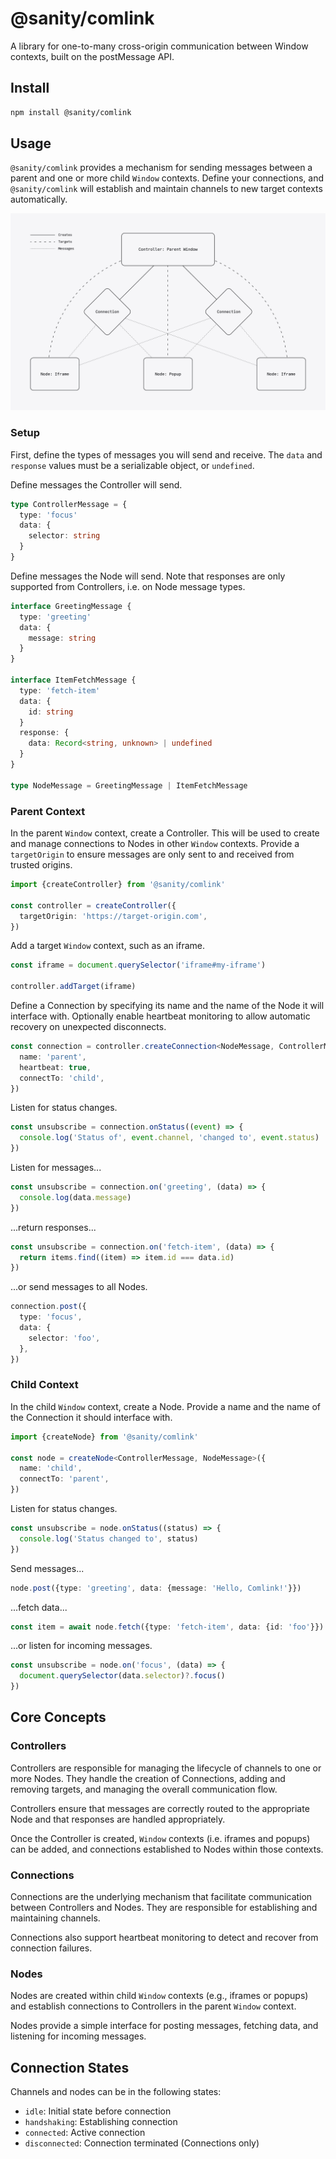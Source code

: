 # @sanity/comlink

A library for one-to-many cross-origin communication between Window contexts, built on the postMessage API.

## Install

```bash
npm install @sanity/comlink
```

## Usage

`@sanity/comlink` provides a mechanism for sending messages between a parent and one or more child `Window` contexts. Define your connections, and `@sanity/comlink` will establish and maintain channels to new target contexts automatically.

![Comlink Diagram](./comlink-lines.png)

### Setup

First, define the types of messages you will send and receive. The `data` and `response` values must be a serializable object, or `undefined`.

Define messages the Controller will send.

```ts
type ControllerMessage = {
  type: 'focus'
  data: {
    selector: string
  }
}
```

Define messages the Node will send. Note that responses are only supported from Controllers, i.e. on Node message types.

```ts
interface GreetingMessage {
  type: 'greeting'
  data: {
    message: string
  }
}

interface ItemFetchMessage {
  type: 'fetch-item'
  data: {
    id: string
  }
  response: {
    data: Record<string, unknown> | undefined
  }
}

type NodeMessage = GreetingMessage | ItemFetchMessage
```

### Parent Context

In the parent `Window` context, create a Controller. This will be used to create and manage connections to Nodes in other `Window` contexts. Provide a `targetOrigin` to ensure messages are only sent to and received from trusted origins.

```ts
import {createController} from '@sanity/comlink'

const controller = createController({
  targetOrigin: 'https://target-origin.com',
})
```

Add a target `Window` context, such as an iframe.

```ts
const iframe = document.querySelector('iframe#my-iframe')

controller.addTarget(iframe)
```

Define a Connection by specifying its name and the name of the Node it will interface with. Optionally enable heartbeat monitoring to allow automatic recovery on unexpected disconnects.

```ts
const connection = controller.createConnection<NodeMessage, ControllerMessage>({
  name: 'parent',
  heartbeat: true,
  connectTo: 'child',
})
```

Listen for status changes.

```ts
const unsubscribe = connection.onStatus((event) => {
  console.log('Status of', event.channel, 'changed to', event.status)
})
```

Listen for messages...

```ts
const unsubscribe = connection.on('greeting', (data) => {
  console.log(data.message)
})
```

...return responses...

```ts
const unsubscribe = connection.on('fetch-item', (data) => {
  return items.find((item) => item.id === data.id)
})
```

...or send messages to all Nodes.

```ts
connection.post({
  type: 'focus',
  data: {
    selector: 'foo',
  },
})
```

### Child Context

In the child `Window` context, create a Node. Provide a name and the name of the Connection it should interface with.

```ts
import {createNode} from '@sanity/comlink'

const node = createNode<ControllerMessage, NodeMessage>({
  name: 'child',
  connectTo: 'parent',
})
```

Listen for status changes.

```ts
const unsubscribe = node.onStatus((status) => {
  console.log('Status changed to', status)
})
```

Send messages...

```ts
node.post({type: 'greeting', data: {message: 'Hello, Comlink!'}})
```

...fetch data...

```ts
const item = await node.fetch({type: 'fetch-item', data: {id: 'foo'}})
```

...or listen for incoming messages.

```ts
const unsubscribe = node.on('focus', (data) => {
  document.querySelector(data.selector)?.focus()
})
```

## Core Concepts

### Controllers

Controllers are responsible for managing the lifecycle of channels to one or more Nodes. They handle the creation of Connections, adding and removing targets, and managing the overall communication flow.

Controllers ensure that messages are correctly routed to the appropriate Node and that responses are handled appropriately.

Once the Controller is created, `Window` contexts (i.e. iframes and popups) can be added, and connections established to Nodes within those contexts.

### Connections

Connections are the underlying mechanism that facilitate communication between Controllers and Nodes. They are responsible for establishing and maintaining channels.

Connections also support heartbeat monitoring to detect and recover from connection failures.

### Nodes

Nodes are created within child `Window` contexts (e.g., iframes or popups) and establish connections to Controllers in the parent `Window` context.

Nodes provide a simple interface for posting messages, fetching data, and listening for incoming messages.

## Connection States

Channels and nodes can be in the following states:

- `idle`: Initial state before connection
- `handshaking`: Establishing connection
- `connected`: Active connection
- `disconnected`: Connection terminated (Connections only)

